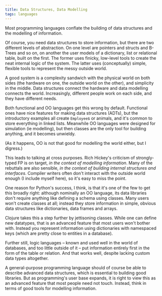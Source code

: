 ```yaml
---
title: Data Structures, Data Modelling
tags: languages
---
```


Most programming languages conflate the building of data structures and the modelling of information.

Of course, you need data structures to store information, but there are two different levels of abstraction. On one level are pointers and structs and B-Trees and so on, on another the user models of a dictionary, list or relational table, built on the first. The former uses finicky, low-level tools to create the neat internal logic of the system. The latter uses (conceptually) simple, flexible tools to represent the messy outside world.

A good system is a complexity sandwich with the physical world on both sides (the hardware on one, the outside world on the other), and simplicity in the middle. Data structures connect the hardware and data modelling connects the world. Increasingly, different people work on each side, and they have different needs.

Both functional and OO languages get this wrong by default. Functional ones have nice features for making data structures (ADTs), but the introductory examples all create `Employee`s or animals, and it's common to store everything in linked lists. Meanwhile OO languages were designed for simulation (ie modelling), but then classes are the only tool for building anything, and it becomes unwieldy.

(As it happens, OO is not that good for modelling the world either, but I digress.)

This leads to talking at cross purposes. Rich Hickey's criticism of strongly-typed FP is on target, *in the context of modelling information*. Many of the rebuttals are also sensible, *in the context of building internal structures and interfaces*. Compiler writers often don't interact with the outside world enough (I include myself here), so it's easy to miss the point.

One reason for Python's success, I think, is that it's one of the few to get this broadly right: although nominally an OO language, its data libraries don't require anything like defining a schema using classes. Many users won't create classes at all; instead they store information in simple, obvious data structures like dictionaries, data frames and arrays.

Clojure takes this a step further by jettisoning classes. While one can define new datatypes, that is an advanced feature that most users won't bother with. Instead you represent information using dictionaries with namespaced keys (which are pretty close to entities in a database).

Further still, logic languages – known and used well in the world of databases, and too little outside of it – put information entirely first in the form of the table or relation. And that works well, despite lacking custom data types altogether.

A general-purpose programming language should of course be able to describe advanced data structures, which is essential to building good libraries. But as programming's user base expands, it is right to view this as an advanced feature that most people need not touch. Instead, think in terms of good tools for modelling information.
